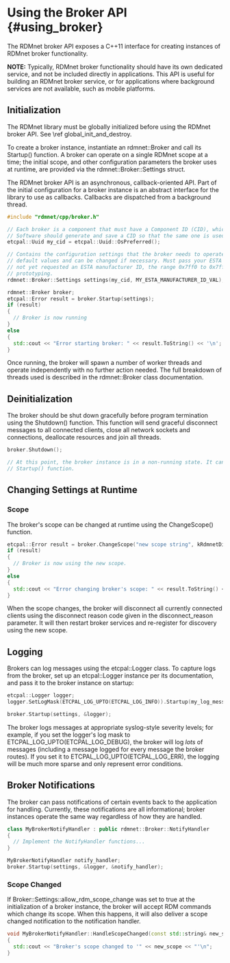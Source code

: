 # Using the Broker API {#using_broker}

The RDMnet broker API exposes a C++11 interface for creating instances of RDMnet broker
functionality.

**NOTE:** Typically, RDMnet broker functionality should have its own dedicated service, and not be
included directly in applications. This API is useful for building an RDMnet broker service, or for
applications where background services are not available, such as mobile platforms.

## Initialization

The RDMnet library must be globally initialized before using the RDMnet broker API. See
\ref global_init_and_destroy.

To create a broker instance, instantiate an rdmnet::Broker and call its Startup() function. A
broker can operate on a single RDMnet scope at a time; the initial scope, and other configuration
parameters the broker uses at runtime, are provided via the rdmnet::Broker::Settings struct.

The RDMnet broker API is an asynchronous, callback-oriented API. Part of the initial configuration
for a broker instance is an abstract interface for the library to use as callbacks. Callbacks are
dispatched from a background thread.

```cpp
#include "rdmnet/cpp/broker.h"

// Each broker is a component that must have a Component ID (CID), which is simply a UUID.
// Software should generate and save a CID so that the same one is used on each run of the software.
etcpal::Uuid my_cid = etcpal::Uuid::OsPreferred();

// Contains the configuration settings that the broker needs to operate. Some of these are set to
// default values and can be changed if necessary. Must pass your ESTA manufacturer ID. If you have
// not yet requested an ESTA manufacturer ID, the range 0x7ff0 to 0x7fff can be used for
// prototyping.
rdmnet::Broker::Settings settings(my_cid, MY_ESTA_MANUFACTURER_ID_VAL);

rdmnet::Broker broker;
etcpal::Error result = broker.Startup(settings);
if (result)
{
  // Broker is now running
}
else
{
  std::cout << "Error starting broker: " << result.ToString() << '\n';
}
```

Once running, the broker will spawn a number of worker threads and operate independently with no
further action needed. The full breakdown of threads used is described in the rdmnet::Broker class
documentation.

## Deinitialization

The broker should be shut down gracefully before program termination using the Shutdown() function.
This function will send graceful disconnect messages to all connected clients, close all network
sockets and connections, deallocate resources and join all threads.

```cpp
broker.Shutdown();

// At this point, the broker instance is in a non-running state. It can be started again with the
// Startup() function.
```

## Changing Settings at Runtime

### Scope

The broker's scope can be changed at runtime using the ChangeScope() function.

```cpp
etcpal::Error result = broker.ChangeScope("new scope string", kRdmnetDisconnectUserReconfigure);
if (result)
{
  // Broker is now using the new scope.
}
else
{
  std::cout << "Error changing broker's scope: " << result.ToString() << '\n';
}
```

When the scope changes, the broker will disconnect all currently connected clients using the
disconnect reason code given in the disconnect_reason parameter. It will then restart broker
services and re-register for discovery using the new scope.

## Logging

Brokers can log messages using the etcpal::Logger class. To capture logs from the broker, set up an
etcpal::Logger instance per its documentation, and pass it to the broker instance on startup:

```cpp
etcpal::Logger logger;
logger.SetLogMask(ETCPAL_LOG_UPTO(ETCPAL_LOG_INFO)).Startup(my_log_message_handler);

broker.Startup(settings, &logger);
```

The broker logs messages at appropriate syslog-style severity levels; for example, if you set the
logger's log mask to ETCPAL_LOG_UPTO(ETCPAL_LOG_DEBUG), the broker will log _lots_ of messages
(including a message logged for every message the broker routes). If you set it to
ETCPAL_LOG_UPTO(ETCPAL_LOG_ERR), the logging will be much more sparse and only represent error
conditions.

## Broker Notifications

The broker can pass notifications of certain events back to the application for handling.
Currently, these notifications are all informational; broker instances operate the same way
regardless of how they are handled.

```cpp
class MyBrokerNotifyHandler : public rdmnet::Broker::NotifyHandler
{
  // Implement the NotifyHandler functions...
}

MyBrokerNotifyHandler notify_handler;
broker.Startup(settings, &logger, &notify_handler);
```

### Scope Changed

If Broker::Settings::allow_rdm_scope_change was set to true at the initialization of a broker
instance, the broker will accept RDM commands which change its scope. When this happens, it will
also deliver a scope changed notification to the notification handler.

```cpp
void MyBrokerNotifyHandler::HandleScopeChanged(const std::string& new_scope)
{
  std::cout << "Broker's scope changed to '" << new_scope << "'\n";
}
```
